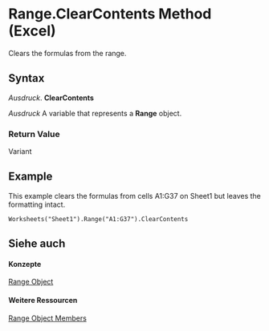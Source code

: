 
# Range.ClearContents Method (Excel)

Clears the formulas from the range.


## Syntax

 _Ausdruck_. **ClearContents**

 _Ausdruck_ A variable that represents a **Range** object.


### Return Value

Variant


## Example

This example clears the formulas from cells A1:G37 on Sheet1 but leaves the formatting intact.


```
Worksheets("Sheet1").Range("A1:G37").ClearContents
```


## Siehe auch


#### Konzepte


[Range Object](b8207778-0dcc-4570-1234-f130532cc8cd.md)
#### Weitere Ressourcen


[Range Object Members](http://msdn.microsoft.com/library/4336bf81-1e63-7e44-1792-baf366a027a7%28Office.15%29.aspx)